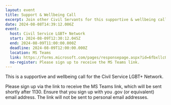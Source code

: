 ```yaml
---
layout: event
title: Support & Wellbeing Call
excerpt: Join other Civil Servants for this supportive & wellbeing call.
date: 2024-08-08T14:39:12.006Z
event:
  host: Civil Service LGBT+ Network
  start: 2024-08-09T12:30:12.045Z
  end: 2024-08-09T11:00:00.000Z
  deadline: 2024-08-09T12:00:00.000Z
  location: MS Teams
  link: https://forms.microsoft.com/pages/responsepage.aspx?id=6fbxllcQF0GsKIDN_ob4w5rH-JYeC7RDoJ1LtGte0GxUQ01RMVUwQldQVDdDQlZHVTlDUzk4SzUxQi4u
  no-register: Please sign up to receive the MS Teams link.
---
```

T﻿his is a supportive and wellbeing call for the Civil Service LGBT+ Network. 

P﻿lease sign up via the link to receive the MS Teams link, which will be sent shortly after 1130. Ensure that you sign up with you .gov (or equivalent) email address. The link will not be sent to personal email addresses.